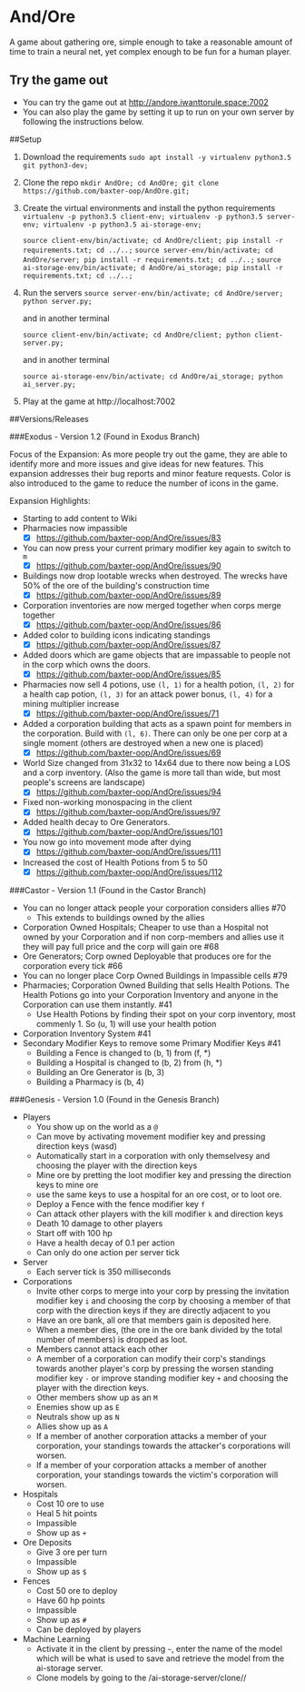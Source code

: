 # And/Ore
A game about gathering ore, simple enough to take a reasonable amount of time to train a neural net, yet complex enough to be fun for a human player.

## Try the game out
* You can try the game out at http://andore.iwanttorule.space:7002
* You can also play the game by setting it up to run on your own server by following the instructions below.

##Setup
1. Download the requirements
    `sudo apt install -y virtualenv python3.5 git python3-dev;`
2. Clone the repo
    `mkdir AndOre; cd AndOre; git clone https://github.com/baxter-oop/AndOre.git;`
3. Create the virtual environments and install the python requirements
    `virtualenv -p python3.5 client-env; virtualenv -p python3.5 server-env; virtualenv -p python3.5 ai-storage-env;`
    
    `source client-env/bin/activate; cd AndOre/client; pip install -r requirements.txt; cd ../..;`
    `source server-env/bin/activate; cd AndOre/server; pip install -r requirements.txt; cd ../..;`
    `source ai-storage-env/bin/activate; d AndOre/ai_storage; pip install -r requirements.txt; cd ../..;`
4. Run the servers
    `source server-env/bin/activate; cd AndOre/server; python server.py;`
    
    and in another terminal
    
    `source client-env/bin/activate; cd AndOre/client; python client-server.py;`

    and in another terminal
    
    `source ai-storage-env/bin/activate; cd AndOre/ai_storage; python ai_server.py;`
    
5. Play at the game at http://localhost:7002

##Versions/Releases

###Exodus - Version 1.2 (Found in Exodus Branch)

Focus of the Expansion:
As more people try out the game, they are able to identify more and more issues and give ideas for new features. This expansion addresses their bug reports and minor feature requests. Color is also introduced to the game to reduce the number of icons in the game.

Expansion Highlights:
- Starting to add content to Wiki
- Pharmacies now impassible
    - [x] https://github.com/baxter-oop/AndOre/issues/83
- You can now press your current primary modifier key again to switch to `m`
    - [x] https://github.com/baxter-oop/AndOre/issues/90
- Buildings now drop lootable wrecks when destroyed. The wrecks have 50% of the ore of the building's construction time
    - [x] https://github.com/baxter-oop/AndOre/issues/89
- Corporation inventories are now merged together when corps merge together
    - [x] https://github.com/baxter-oop/AndOre/issues/86
- Added color to building icons indicating standings
    - [x] https://github.com/baxter-oop/AndOre/issues/87
- Added doors which are game objects that are impassable to people not in the corp which owns the doors.
    - [x] https://github.com/baxter-oop/AndOre/issues/85
- Pharmacies now sell 4 potions, use `(l, 1)` for a health potion, `(l, 2)` for a health cap potion, `(l, 3)` for an attack power bonus, `(l, 4)` for a mining multiplier increase
    - [x] https://github.com/baxter-oop/AndOre/issues/71
- Added a corporation building that acts as a spawn point for members in the corporation. Build with `(l, 6)`. There can only be one per corp at a single moment (others are destroyed when a new one is placed)
    - [x] https://github.com/baxter-oop/AndOre/issues/69
- World Size changed from 31x32 to 14x64 due to there now being a LOS and a corp inventory. (Also the game is more tall than wide, but most people's screens are landscape)
    - [x] https://github.com/baxter-oop/AndOre/issues/94
- Fixed non-working monospacing in the client
    - [x] https://github.com/baxter-oop/AndOre/issues/97
- Added health decay to Ore Generators.
    - [x] https://github.com/baxter-oop/AndOre/issues/101
- You now go into movement mode after dying
    - [x] https://github.com/baxter-oop/AndOre/issues/111
- Increased the cost of Health Potions from 5 to 50
    - [x] https://github.com/baxter-oop/AndOre/issues/112

###Castor - Version 1.1 (Found in the Castor Branch)

- You can no longer attack people your corporation considers allies #70
    - This extends to buildings owned by the allies
- Corporation Owned Hospitals; Cheaper to use than a Hospital not owned by your Corporation and if non corp-members and allies use it they will pay full price and the corp will gain ore #68
- Ore Generators; Corp owned Deployable that produces ore for the corporation every tick #66
- You can no longer place Corp Owned Buildings in Impassible cells #79
- Pharmacies; Corporation Owned Building that sells Health Potions. The Health Potions go into your Corporation Inventory and anyone in the Corporation can use them instantly. #41
    - Use Health Potions by finding their spot on your corp inventory, most commenly 1. So (u, 1) will use your health potion 
- Corporation Inventory System #41
- Secondary Modifier Keys to remove some Primary Modifier Keys #41
    - Building a Fence is changed to (b, 1) from (f, *)
    - Building a Hospital is changed to (b, 2) from (h, *)
    - Building an Ore Generator is (b, 3)
    - Building a Pharmacy is (b, 4)

###Genesis - Version 1.0 (Found in the Genesis Branch)
- Players
    -  You show up on the world as a `@`
    -  Can move by activating movement modifier key and pressing direction keys (wasd)
    -  Automatically start in a corporation with only themselvesy and choosing the player with the direction keys
    -  Mine ore by pretting the loot modifier key and pressing the direction keys to mine ore
    -  use the same keys to use a hospital for an ore cost, or to loot ore.
    -  Deploy a Fence with the fence modifier key `f`
    -  Can attack other players with the kill modifier `k` and direction keys
    -  Death 10 damage to other players
    -  Start off with 100 hp
    -  Have a health decay of 0.1 per action
    -  Can only do one action per server tick
-  Server
    -  Each server tick is 350 milliseconds
-  Corporations
    - Invite other corps to merge into your corp by pressing the invitation modifier key `i` and choosing the corp by choosing a member of that corp with the direction keys if they are directly adjacent to you
    - Have an ore bank, all ore that members gain is deposited here.
    - When a member dies, (the ore in the ore bank divided by the total number of members) is dropped as loot.
    - Members cannot attack each other
    - A member of a corporation can modify their corp's standings towards another player's corp by pressing the worsen standing modifier key `-` or improve standing modifier key `+` and choosing the player with the direction keys.
    - Other members show up as an `M`
    - Enemies show up as `E`
    - Neutrals show up as `N`
    - Allies show up as `A`
    - If a member of another corporation attacks a member of your corporation, your standings towards the attacker's corporations will worsen.
    - If a member of your corporation attacks a member of another corporation, your standings towards the victim's corporation will worsen.
-  Hospitals
    - Cost 10 ore to use
    - Heal 5 hit points
    - Impassible
    - Show up as `+`
- Ore Deposits
    - Give 3 ore per turn
    - Impassible
    - Show up as `$`
- Fences
    - Cost 50 ore to deploy
    - Have 60 hp points
    - Impassible
    - Show up as `#`
    - Can be deployed by players
- Machine Learning
    - Activate it in the client by pressing `~`, enter the name of the model which will be what is used to save and retrieve the model from the ai-storage server.
    - Clone models by going to the /ai-storage-server/clone/<original-model-name>/<new-model-name>
